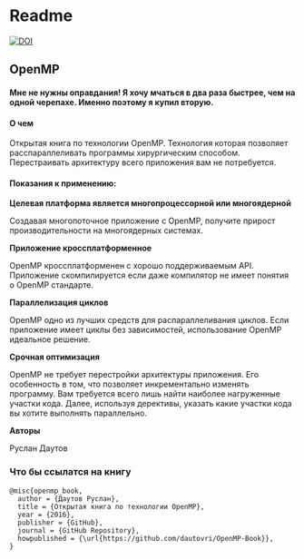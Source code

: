 # Readme

[![DOI](https://zenodo.org/badge/26187525.svg)](https://zenodo.org/badge/latestdoi/26187525)

## OpenMP

#### Мне не нужны оправдания! Я хочу мчаться в два раза быстрее, чем на одной черепахе. Именно поэтому я купил вторую.

#### О чем

Открытая книга по технологии OpenMP. Технология которая позволяет расспараллеливать программы хирургическим способом. Перестраивать архитектуру всего приложения вам не потребуется.



#### Показания к применению:

**Целевая платформа является многопроцессорной или многоядерной**

Создавая многопоточное приложение с OpenMP, получите прирост производительности на многоядерных системах.

**Приложение кроссплатформенное**

OpenMP кроссплатформенен с хорошо поддерживаемым API. Приложение скомпилируется если даже компилятор не имеет понятия о OpenMP стандарте.

**Параллелизация циклов**

OpenMP одно из лучших средств для распараллеливания циклов. Если приложение имеет циклы без зависимостей, использование OpenMP идеальное решение.

**Срочная оптимизация**

OpenMP не требует перестройки архитектуры приложения. Его особенность в том, что позволяет инкрементально изменять программу. Вам требуется всего лишь найти наиболее нагруженные участки кода. Далее, используя дерективы, указать какие участки кода вы хотите выполнять параллельно.

**Авторы**

Руслан Даутов

### Что бы ссылатся на книгу

```text
@misc{openmp_book,
  author = {Даутов Руслан},
  title = {Открытая книга по технологии OpenMP},
  year = {2016},
  publisher = {GitHub},
  journal = {GitHub Repository},
  howpublished = {\url{https://github.com/dautovri/OpenMP-Book}},
}
```

